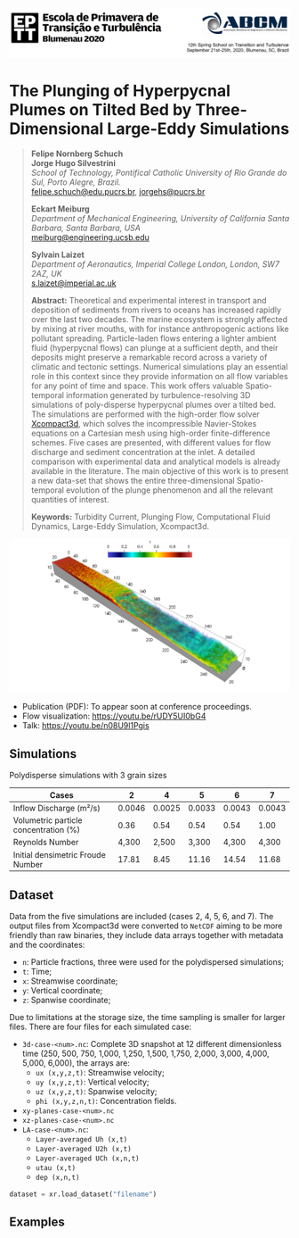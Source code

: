 ![Header EPTT 2020](./assets/figures/cabecalho.png "Header figure: 12th Spring School on Transition and Turbulence. September 21st-25th, 2020, Blumenau, Santa Catarina, Brazil.")

# The Plunging of Hyperpycnal Plumes on Tilted Bed by Three-Dimensional Large-Eddy Simulations

> **Felipe Nornberg Schuch**  
> **Jorge Hugo Silvestrini**  
> *School of Technology, Pontifical Catholic University of Rio Grande do Sul, Porto Alegre, Brazil.*  
> felipe.schuch@edu.pucrs.br, jorgehs@pucrs.br  
>  
> **Eckart Meiburg**  
> *Department of Mechanical Engineering, University of California Santa Barbara, Santa Barbara, USA*  
> meiburg@engineering.ucsb.edu  
>  
> **Sylvain Laizet**  
> *Department of Aeronautics, Imperial College London, London, SW7 2AZ, UK*  
> s.laizet@imperial.ac.uk  
>  
> **Abstract:** Theoretical and experimental interest in transport and deposition of sediments from rivers to oceans has increased rapidly over the last two decades. The marine ecosystem is strongly affected by mixing at river mouths, with for instance anthropogenic actions like pollutant spreading. Particle-laden flows entering a lighter ambient fluid (hyperpycnal flows) can plunge at a sufficient depth, and their deposits might preserve a remarkable record across a variety of climatic and tectonic settings. Numerical simulations play an essential role in this context since they provide information on all flow variables for any point of time and space. This work offers valuable Spatio-temporal information generated by turbulence-resolving 3D simulations of poly-disperse hyperpycnal plumes over a tilted bed. The simulations are performed with the high-order flow solver [Xcompact3d](https://github.com/xcompact3d/Incompact3d), which solves the incompressible Navier-Stokes equations on a Cartesian mesh using high-order finite-difference schemes. Five cases are presented, with different values for flow discharge and sediment concentration at the inlet. A detailed comparison with experimental data and analytical models is already available in the literature. The main objective of this work is to present a new data-set that shows the entire three-dimensional Spatio-temporal evolution of the plunge phenomenon and all the relevant quantities of interest.
>  
> **Keywords:** Turbidity Current, Plunging Flow, Computational Fluid Dynamics, Large-Eddy Simulation, Xcompact3d.

![3d view](./assets/figures/3d-view.png "Instantaneous volumetric visualization of the total concentration fiels for case 4, at time equals to 1,000.")

* Publication (PDF): To appear soon at conference proceedings.
* Flow visualization: https://youtu.be/rUDY5UI0bG4
* Talk: https://youtu.be/n08U9l1Pgis

## Simulations

Polydisperse simulations with 3 grain sizes

| Cases | 2 | 4 | 5 | 6 | 7 |
|-------|---|---|---|---|---|
| Inflow Discharge (m²/s) | 0.0046 | 0.0025 | 0.0033 | 0.0043 | 0.0043 |
| Volumetric particle concentration (%) | 0.36 | 0.54 | 0.54 | 0.54 | 1.00 |
| Reynolds Number | 4,300 | 2,500 | 3,300 | 4,300 | 4,300 |
| Initial densimetric Froude Number | 17.81 | 8.45 | 11.16 | 14.54 | 11.68 |


## Dataset

Data from the five simulations are included (cases 2, 4, 5, 6, and 7). The output files from Xcompact3d were converted to `NetCDF` aiming to be more friendly than raw binaries, they include data arrays together with metadata and the coordinates:

* `n`: Particle fractions, three were used for the polydispersed simulations;
* `t`: Time;
* `x`: Streamwise coordinate;
* `y`: Vertical coordinate;
* `z`: Spanwise coordinate;

Due to limitations at the storage size, the time sampling is smaller for larger files. There are four files for each simulated case:

* `3d-case-<num>.nc`: Complete 3D snapshot at 12 different dimensionless time (250, 500, 750, 1,000, 1,250, 1,500, 1,750, 2,000, 3,000, 4,000, 5,000, 6,000), the arrays are:
  - `ux (x,y,z,t)`: Streamwise velocity;
  - `uy (x,y,z,t)`: Vertical velocity;
  - `uz (x,y,z,t)`: Spanwise velocity;
  - `phi (x,y,z,n,t)`: Concentration fields.
* `xy-planes-case-<num>.nc`
* `xz-planes-case-<num>.nc`
* `LA-case-<num>.nc`:
  - `Layer-averaged Uh (x,t)`
  - `Layer-averaged U2h (x,t)`
  - `Layer-averaged UCh (x,n,t)`
  - `utau (x,t)`
  - `dep (x,n,t)`

```python
dataset = xr.load_dataset("filename")
```

## Examples
